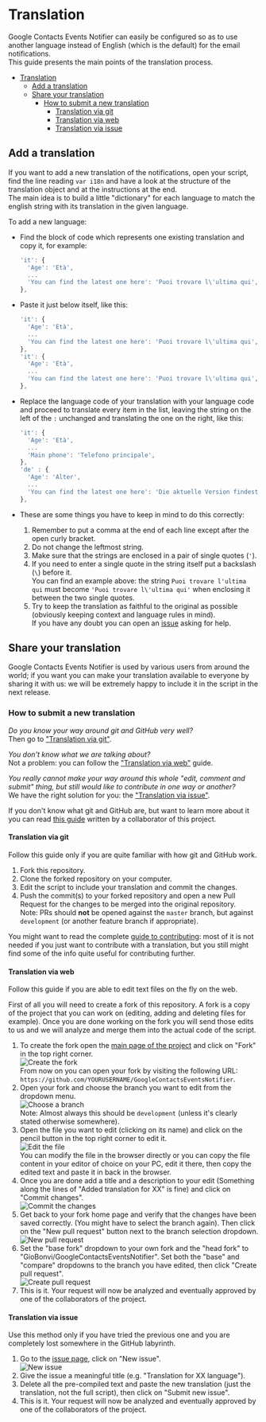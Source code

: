 # Translation

Google Contacts Events Notifier can easily be configured so as to use another
language instead of English (which is the default) for the email
notifications.  
This guide presents the main points of the translation process.

<!-- TOC -->

- [Translation](#translation)
  - [Add a translation](#add-a-translation)
  - [Share your translation](#share-your-translation)
    - [How to submit a new translation](#how-to-submit-a-new-translation)
      - [Translation via git](#translation-via-git)
      - [Translation via web](#translation-via-web)
      - [Translation via issue](#translation-via-issue)

<!-- /TOC -->

## Add a translation

If you want to add a new translation of the notifications, open your script,
find the line reading `var i18n` and have a look at the structure of the translation
object and at the instructions at the end.  
The main idea is to build a little "dictionary" for each language to match the english
string with its translation in the given language.

To add a new language:

- Find the block of code which represents one existing translation and copy it,
  for example:  

  ```javascript
  'it': {
    'Age': 'Età',
    ...
    'You can find the latest one here': 'Puoi trovare l\'ultima qui',
  },
  ```

- Paste it just below itself, like this:

  ```javascript
  'it': {
    'Age': 'Età',
    ...
    'You can find the latest one here': 'Puoi trovare l\'ultima qui',
  },
  'it': {
    'Age': 'Età',
    ...
    'You can find the latest one here': 'Puoi trovare l\'ultima qui',
  },
  ```

- Replace the language code of your translation with your language code and
  proceed to translate every item in the list, leaving the string on the left of
  the `:` unchanged and translating the one on the right, like this:

  ```javascript
  'it': {
    'Age': 'Età',
    ...
    'Main phone': 'Telefono principale',
  },
  'de' : {
    'Age': 'Alter',
    ...
    'You can find the latest one here': 'Die aktuelle Version findest du hier',
  },
  ```

- These are some things you have to keep in mind to do this correctly:
  1. Remember to put a comma at the end of each line except after the open curly
     bracket.
  2. Do not change the leftmost string.
  3. Make sure that the strings are enclosed in a pair of single quotes (`'`).
  4. If you need to enter a single quote in the string itself put a backslash
     (`\`) before it.  
     You can find an example above: the string `Puoi trovare l'ultima qui` must
     become `'Puoi trovare l\'ultima qui'` when enclosing it between the two
     single quotes.
  5. Try to keep the translation as faithful to the original as possible (obviously
     keeping context and language rules in mind).  
     If you have any doubt you can open an [issue][Project issue page] asking
     for help.

## Share your translation

Google Contacts Events Notifier is used by various users from around the world; if
you want you can make your translation available to everyone by sharing it with us:
we will be extremely happy to include it in the script in the next release.

### How to submit a new translation

*Do you know your way around git and GitHub very well?*  
Then go to ["Translation via git"][Translation via git].

*You don't know what we are talking about?*  
Not a problem: you can follow the ["Translation via web"][Translation via web] guide.

*You really cannot make your way around this whole "edit, comment and submit" thing,
but still would like to contribute in one way or another?*  
We have the right solution for you: the ["Translation via issue"][Translation via
issue].

If you don't know what git and GitHub are, but want to learn more about it you can
read [this guide][git-guide.md] written by a collaborator of this project.

#### Translation via git

Follow this guide only if you are quite familiar with how git and GitHub work.

1. Fork this repository.
2. Clone the forked repository on your computer.
3. Edit the script to include your translation and commit the changes.
4. Push the commit(s) to your forked repository and open a new Pull Request for the
   changes to be merged into the original repository.  
   Note: PRs should **not** be opened against the `master` branch, but against `development`
   (or another feature branch if appropriate).

You might want to read the complete [guide to contributing][CONTRIBUTING.md]: most
of it is not needed if you just want to contribute with a translation, but you
still might find some of the info quite useful for contributing further.

#### Translation via web

Follow this guide if you are able to edit text files on the fly on the web.

First of all you will need to create a fork of this repository. A fork is a copy
of the project that you can work on (editing, adding and deleting files for
example). Once you are done working on the fork you will send those edits to us
and we will analyze and merge them into the actual code of the script.

1. To create the fork open the [main page of the project][Project main page] and
   click on "Fork" in the top right corner.  
   ![Create the fork][Create fork image]  
   From now on you can open your fork by visiting the following URL:
   `https://github.com/YOURUSERNAME/GoogleContactsEventsNotifier`.
2. Open your fork and choose the branch you want to edit from the
   dropdown menu.  
   ![Choose a branch][Choose branch image]  
   Note: Almost always this should be `development` (unless it's clearly stated
   otherwise somewhere).
3. Open the file you want to edit (clicking on its name) and click on the pencil
   button in the top right corner to edit it.  
   ![Edit the file][Edit file image]  
   You can modify the file in the browser directly or you can copy the file content
   in your editor of choice on your PC, edit it there, then copy the edited text
   and paste it in back in the browser.
4. Once you are done add a title and a description to your edit (Something along
   the lines of "Added translation for XX" is fine) and click on
   "Commit changes".  
   ![Commit the changes][Commit changes image]
5. Get back to your fork home page and verify that the changes have been saved
   correctly. (You might have to select the branch again). Then click on the
   "New pull request" button next to the branch selection dropdown.  
   ![New pull request][New PR image]
6. Set the "base fork" dropdown to your own fork and the "head fork" to
   "GioBonvi/GoogleContactsEventsNotifier". Set both the "base" and "compare"
   dropdowns to the branch you have edited, then click "Create pull request".  
   ![Create pull request][Create PR image]
7. This is it. Your request will now be analyzed and eventually approved by one
   of the collaborators of the project.

#### Translation via issue

Use this method only if you have tried the previous one and you are completely
lost somewhere in the GitHub labyrinth.

1. Go to the [issue page][Project issue page], click on "New issue".  
   ![New issue][New issue image]
2. Give the issue a meaningful title (e.g. "Translation for XX language").
3. Delete all the pre-compiled text and paste the new translation (just the
   translation, not the full script), then click on "Submit new issue".
4. This is it. Your request will now be analyzed and eventually approved by one
   of the collaborators of the project.

[Project issue page]: https://github.com/GioBonvi/GoogleContactsEventsNotifier/issues
[Project main page]: https://github.com/GioBonvi/GoogleContactsEventsNotifier
[Translation via git]: #translation-via-git
[Translation via web]: #translation-via-web
[Translation via issue]: #translation-via-issue
[CONTRIBUTING.md]: ../.github/CONTRIBUTING.md
[git-guide.md]: git-guide.md
[Create fork image]: ../images/docs/create_fork.png
[Choose branch image]: ../images/docs/choose_branch.png
[Edit file image]: ../images/docs/edit_file.png
[Commit changes image]: ../images/docs/commit_changes.png
[New PR image]: ../images/docs/new_PR.png
[Create PR image]: ../images/docs/create_PR.png
[New issue image]: ../images/docs/new_issue.png
